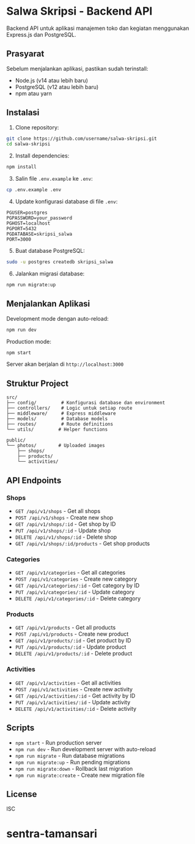 # Salwa Skripsi - Backend API

Backend API untuk aplikasi manajemen toko dan kegiatan menggunakan Express.js dan PostgreSQL.

## Prasyarat

Sebelum menjalankan aplikasi, pastikan sudah terinstall:

- Node.js (v14 atau lebih baru)
- PostgreSQL (v12 atau lebih baru)
- npm atau yarn

## Instalasi

1. Clone repository:

```bash
git clone https://github.com/username/salwa-skripsi.git
cd salwa-skripsi
```

2. Install dependencies:

```bash
npm install
```

3. Salin file `.env.example` ke `.env`:

```bash
cp .env.example .env
```

4. Update konfigurasi database di file `.env`:

```
PGUSER=postgres
PGPASSWORD=your_password
PGHOST=localhost
PGPORT=5432
PGDATABASE=skripsi_salwa
PORT=3000
```

5. Buat database PostgreSQL:

```bash
sudo -u postgres createdb skripsi_salwa
```

6. Jalankan migrasi database:

```bash
npm run migrate:up
```

## Menjalankan Aplikasi

Development mode dengan auto-reload:

```bash
npm run dev
```

Production mode:

```bash
npm start
```

Server akan berjalan di `http://localhost:3000`

## Struktur Project

```
src/
├── config/         # Konfigurasi database dan environment
├── controllers/    # Logic untuk setiap route
├── middleware/     # Express middleware
├── models/         # Database models
├── routes/         # Route definitions
└── utils/         # Helper functions

public/
└── photos/        # Uploaded images
    ├── shops/
    ├── products/
    └── activities/
```

## API Endpoints

### Shops

- `GET /api/v1/shops` - Get all shops
- `POST /api/v1/shops` - Create new shop
- `GET /api/v1/shops/:id` - Get shop by ID
- `PUT /api/v1/shops/:id` - Update shop
- `DELETE /api/v1/shops/:id` - Delete shop
- `GET /api/v1/shops/:id/products` - Get shop products

### Categories

- `GET /api/v1/categories` - Get all categories
- `POST /api/v1/categories` - Create new category
- `GET /api/v1/categories/:id` - Get category by ID
- `PUT /api/v1/categories/:id` - Update category
- `DELETE /api/v1/categories/:id` - Delete category

### Products

- `GET /api/v1/products` - Get all products
- `POST /api/v1/products` - Create new product
- `GET /api/v1/products/:id` - Get product by ID
- `PUT /api/v1/products/:id` - Update product
- `DELETE /api/v1/products/:id` - Delete product

### Activities

- `GET /api/v1/activities` - Get all activities
- `POST /api/v1/activities` - Create new activity
- `GET /api/v1/activities/:id` - Get activity by ID
- `PUT /api/v1/activities/:id` - Update activity
- `DELETE /api/v1/activities/:id` - Delete activity

## Scripts

- `npm start` - Run production server
- `npm run dev` - Run development server with auto-reload
- `npm run migrate` - Run database migrations
- `npm run migrate:up` - Run pending migrations
- `npm run migrate:down` - Rollback last migration
- `npm run migrate:create` - Create new migration file

## License

ISC
# sentra-tamansari
